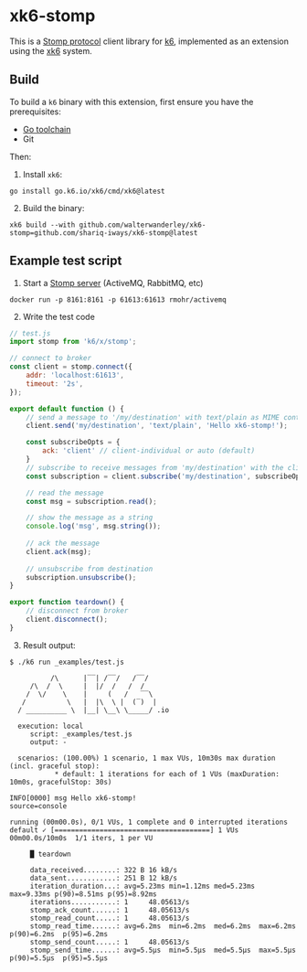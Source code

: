 # xk6-stomp

This is a [Stomp protocol](https://stomp.github.io/) client library for [k6](https://k6.io),
implemented as an extension using the [xk6](https://github.com/grafana/xk6) system.


## Build

To build a `k6` binary with this extension, first ensure you have the prerequisites:

- [Go toolchain](https://go101.org/article/go-toolchain.html)
- Git

Then:

1. Install `xk6`:
  ```shell
  go install go.k6.io/xk6/cmd/xk6@latest
  ```

2. Build the binary:
  ```shell
  xk6 build --with github.com/walterwanderley/xk6-stomp=github.com/shariq-iways/xk6-stomp@latest
  ```

## Example test script

1. Start a [Stomp server](https://stomp.github.io/implementations.html#STOMP_Servers) (ActiveMQ, RabbitMQ, etc)

```shell
docker run -p 8161:8161 -p 61613:61613 rmohr/activemq
```

2. Write the test code

```javascript
// test.js
import stomp from 'k6/x/stomp';

// connect to broker
const client = stomp.connect({
    addr: 'localhost:61613',
    timeout: '2s',
});

export default function () {
    // send a message to '/my/destination' with text/plain as MIME content-type
    client.send('my/destination', 'text/plain', 'Hello xk6-stomp!');

    const subscribeOpts = {
        ack: 'client' // client-individual or auto (default)
    }
    // subscribe to receive messages from 'my/destination' with the client ack mode
    const subscription = client.subscribe('my/destination', subscribeOpts); 

    // read the message
    const msg = subscription.read();

    // show the message as a string
    console.log('msg', msg.string());
    
    // ack the message
    client.ack(msg);
    
    // unsubscribe from destination
    subscription.unsubscribe();
}

export function teardown() {
    // disconnect from broker
    client.disconnect();
}
```

3. Result output:

```shell
$ ./k6 run _examples/test.js 

          /\      |‾‾| /‾‾/   /‾‾/   
     /\  /  \     |  |/  /   /  /    
    /  \/    \    |     (   /   ‾‾\  
   /          \   |  |\  \ |  (‾)  | 
  / __________ \  |__| \__\ \_____/ .io

  execution: local
     script: _examples/test.js
     output: -

  scenarios: (100.00%) 1 scenario, 1 max VUs, 10m30s max duration (incl. graceful stop):
           * default: 1 iterations for each of 1 VUs (maxDuration: 10m0s, gracefulStop: 30s)

INFO[0000] msg Hello xk6-stomp!                          source=console

running (00m00.0s), 0/1 VUs, 1 complete and 0 interrupted iterations
default ✓ [======================================] 1 VUs  00m00.0s/10m0s  1/1 iters, 1 per VU

     █ teardown

     data_received........: 322 B 16 kB/s
     data_sent............: 251 B 12 kB/s
     iteration_duration...: avg=5.23ms min=1.12ms med=5.23ms max=9.33ms p(90)=8.51ms p(95)=8.92ms
     iterations...........: 1     48.05613/s
     stomp_ack_count......: 1     48.05613/s
     stomp_read_count.....: 1     48.05613/s
     stomp_read_time......: avg=6.2ms  min=6.2ms  med=6.2ms  max=6.2ms  p(90)=6.2ms  p(95)=6.2ms 
     stomp_send_count.....: 1     48.05613/s
     stomp_send_time......: avg=5.5µs  min=5.5µs  med=5.5µs  max=5.5µs  p(90)=5.5µs  p(95)=5.5µs
```
